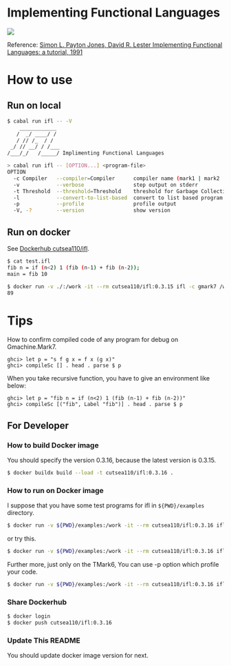 # Implementing Functional Languages

![](https://github.com/cutsea110/ifl/actions/workflows/haskell.yml/badge.svg)

Reference: [Simon L. Payton Jones, David R. Lester Implementing Functional Languages: a tutorial, 1991](https://www.microsoft.com/en-us/research/publication/implementing-functional-languages-a-tutorial)

# How to use

## Run on local

```bash
$ cabal run ifl -- -V
    ____________
   /  _/ ____/ /
   / // /_  / /
 _/ // __/ / /___
/___/_/   /_____/ Implimenting Functional Languages

> cabal run ifl -- [OPTION...] <program-file>
OPTION
  -c Compiler   --compiler=Compiler      compiler name (mark1 | mark2 | mark3 | mark4 | mark5 | mark5alt | mark5gc | mark5revgc | mark5cp | gmark1 | gmark2 | gmark3 | gmark4 | gmark5 | gmark6 | gmark7 | timark1 | timark1cp | timark2 | timark3 | timark4 | timark5 | timark6)
  -v            --verbose                step output on stderr
  -t Threshold  --threshold=Threshold    threshold for Garbage Collection
  -l            --convert-to-list-based  convert to list based program
  -p            --profile                profile output
  -V, -?        --version                show version
```

## Run on docker

See [Dockerhub cutsea110/ifl](https://hub.docker.com/repository/docker/cutsea110/ifl/general).

```bash
$ cat test.ifl
fib n = if (n<2) 1 (fib (n-1) + fib (n-2));
main = fib 10

$ docker run -v ./:/work -it --rm cutsea110/ifl:0.3.15 ifl -c gmark7 /work/test.ifl
89
```

# Tips

How to confirm compiled code of any program for debug on Gmachine.Mark7.

```
ghci> let p = "s f g x = f x (g x)"
ghci> compileSc [] . head . parse $ p
```
When you take recursive function, you have to give an environment like below:

```
ghci> let p = "fib n = if (n<2) 1 (fib (n-1) + fib (n-2))"
ghci> compileSc [("fib", Label "fib")] . head . parse $ p
```


## For Developer

### How to build Docker image

You should specify the version 0.3.16, because the latest version is 0.3.15.

```bash
$ docker buildx build --load -t cutsea110/ifl:0.3.16 .
```
### How to run on Docker image

I suppose that you have some test programs for ifl in `${PWD}/examples` directory.

```bash
$ docker run -v ${PWD}/examples:/work -it --rm cutsea110/ifl:0.3.16 ifl -v -c gmark7 /work/testProg80.ifl
```

or try this.

```bash
$ docker run -v ${PWD}/examples:/work -it --rm cutsea110/ifl:0.3.16 ifl -t 1000 -l -v -c timark6 /work/testProg134.ifl
```

Further more, just only on the TMark6, You can use -p option which profile your code.

```bash
$ docker run -v ${PWD}/examples:/work -it --rm cutsea110/ifl:0.3.16 ifl -t 1000 -l -v -c timark6 -p /work/testProg134.ifl
```


### Share Dockerhub

```bash
$ docker login
$ docker push cutsea110/ifl:0.3.16
```

### Update This README

You should update docker image version for next.
